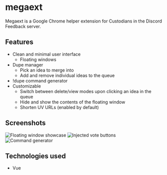 # megaext

Megaext is a Google Chrome helper extension for Custodians in the Discord Feedback server.

## Features

- Clean and minimal user interface
  - Floating windows
- Dupe manager
  - Pick an idea to merge into
  - Add and remove individual ideas to the queue
- !dupe command generator
- Customizable
  - Switch between delete/view modes upon clicking an idea in the queue
  - Hide and show the contents of the floating window
  - Shorten UV URLs (enabled by default)

## Screenshots

![Floating window showcase](https://owo.sh/43f6af.png)
![Injected vote buttons](https://owo.sh/71836b.png)
![Command generator](https://owo.sh/2dad73.png)

## Technologies used

- Vue
